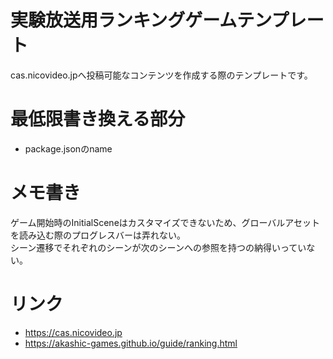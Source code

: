 # 実験放送用ランキングゲームテンプレート

cas.nicovideo.jpへ投稿可能なコンテンツを作成する際のテンプレートです。  

# 最低限書き換える部分
- package.jsonのname


# メモ書き
ゲーム開始時のInitialSceneはカスタマイズできないため、グローバルアセットを読み込む際のプログレスバーは弄れない。  
シーン遷移でそれぞれのシーンが次のシーンへの参照を持つの納得いっていない。

# リンク

- https://cas.nicovideo.jp
- https://akashic-games.github.io/guide/ranking.html
